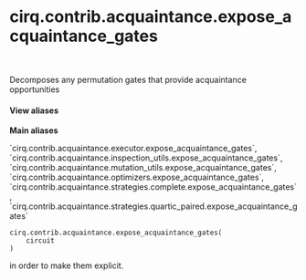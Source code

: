 <div itemscope itemtype="http://developers.google.com/ReferenceObject">
<meta itemprop="name" content="cirq.contrib.acquaintance.expose_acquaintance_gates" />
<meta itemprop="path" content="Stable" />
</div>

# cirq.contrib.acquaintance.expose_acquaintance_gates

<!-- Insert buttons and diff -->

<table class="tfo-notebook-buttons tfo-api" align="left">

</table>



Decomposes any permutation gates that provide acquaintance opportunities

<section class="expandable">
  <h4 class="showalways">View aliases</h4>
  <p>
<b>Main aliases</b>
<p>`cirq.contrib.acquaintance.executor.expose_acquaintance_gates`, `cirq.contrib.acquaintance.inspection_utils.expose_acquaintance_gates`, `cirq.contrib.acquaintance.mutation_utils.expose_acquaintance_gates`, `cirq.contrib.acquaintance.optimizers.expose_acquaintance_gates`, `cirq.contrib.acquaintance.strategies.complete.expose_acquaintance_gates`, `cirq.contrib.acquaintance.strategies.quartic_paired.expose_acquaintance_gates`</p>
</p>
</section>

<pre class="devsite-click-to-copy prettyprint lang-py tfo-signature-link">
<code>cirq.contrib.acquaintance.expose_acquaintance_gates(
    circuit
)
</code></pre>



<!-- Placeholder for "Used in" -->
in order to make them explicit.